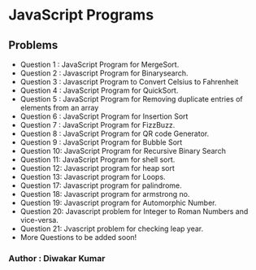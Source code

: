 # JavaScript Programs

## Problems

- Question 1 : JavaScript Program for MergeSort.
- Question 2 : Javascript Program for Binarysearch.
- Question 3 : Javascript Program to Convert Celsius to Fahrenheit
- Question 4 : JavaScript Program for QuickSort.
- Question 5 : JavaScript Program for Removing duplicate entries of elements from an array
- Question 6 : JavaScript Program for Insertion Sort
- Question 7 : JavaScript Program for FizzBuzz.
- Question 8 : JavaScript Program for QR code Generator.
- Question 9 : JavaScript Program for Bubble Sort
- Question 10: JavaScript Program for Recursive Binary Search
- Question 11: JavaScript Program for shell sort.
- Question 12: Javascript program for heap sort
- Question 13: Javascript program for Loops.
- Question 17: Javascript program for palindrome.
- Question 18: Javascript program for armstrong no.
- Question 19: Javascript program for Automorphic Number.
- Question 20: Javascript problem for Integer to Roman Numbers and vice-versa.
- Question 21: Jvascript problem for checking leap year.
- More Questions to be added soon!

### Author : Diwakar Kumar



  

